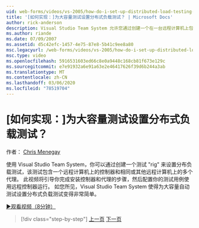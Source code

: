 ```yaml
---
uid: web-forms/videos/vs-2005/how-do-i-set-up-distributed-load-testing-for-high-volume-tests
title: '[如何实现：]为大容量测试设置分布式负载测试？ | Microsoft Docs'
author: rick-anderson
description: Visual Studio Team System 允许您通过创建一个在一台远程计算机上包含控制器的测试 "rig" 来设置分布负载测试，并在 multipl 。
ms.author: riande
ms.date: 07/09/2007
ms.assetid: d5c42efc-1457-4e75-87e8-5b41c9ee8a80
msc.legacyurl: /web-forms/videos/vs-2005/how-do-i-set-up-distributed-load-testing-for-high-volume-tests
msc.type: video
ms.openlocfilehash: 5916531603ed66c8e0a9448c168cb81f673e129c
ms.sourcegitcommit: e7e91932a6e91a63e2e46417626f39d6b244a3ab
ms.translationtype: MT
ms.contentlocale: zh-CN
ms.lasthandoff: 03/06/2020
ms.locfileid: "78519704"
---
```

# <a name="how-do-i-set-up-distributed-load-testing-for-high-volume-tests"></a>[如何实现：]为大容量测试设置分布式负载测试？

作者： [Chris Menegay](https://twitter.com/CMenegay)

使用 Visual Studio Team System，你可以通过创建一个测试 "rig" 来设置分布负载测试，该测试包含一个远程计算机上的控制器和相同或其他远程计算机上的多个代理。 此视频将引导你完成安装控制器和代理的步骤，然后配置你的测试用例使用远程控制器运行。 如您所见，Visual Studio Team System 使得为大容量自动测试设置分布式负载测试变得非常简单。

[&#9654;观看视频（8分钟）](https://channel9.msdn.com/Blogs/ASP-NET-Site-Videos/how-do-i-set-up-distributed-load-testing-for-high-volume-tests)

> [!div class="step-by-step"]
> [上一页](how-do-i-tune-web-application-performance-with-profiling.md)
> [下一页](how-do-i-enforce-coding-standards-with-code-analysis.md)
